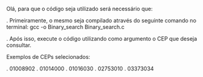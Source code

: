 Olá, para que o código seja utilizado será necessário que:

. Primeiramente, o mesmo seja compilado através do seguinte comando no terminal: gcc -o Binary_search Binary_search.c

. Após isso, execute o código utilizando como argumento o CEP que deseja consultar. 

Exemplos de CEPs selecionados: 

. 01008902 
. 01014000
. 01016030
. 02753010
. 03373034